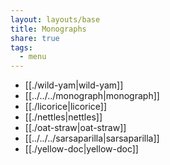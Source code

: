 ```yaml
---
layout: layouts/base
title: Monographs
share: true
tags:
  - menu
---
```


- [[./wild-yam|wild-yam]]
- [[../../../monograph|monograph]]
- [[./licorice|licorice]]
- [[./nettles|nettles]]
- [[./oat-straw|oat-straw]]
- [[../../../sarsaparilla|sarsaparilla]]
- [[./yellow-doc|yellow-doc]]


